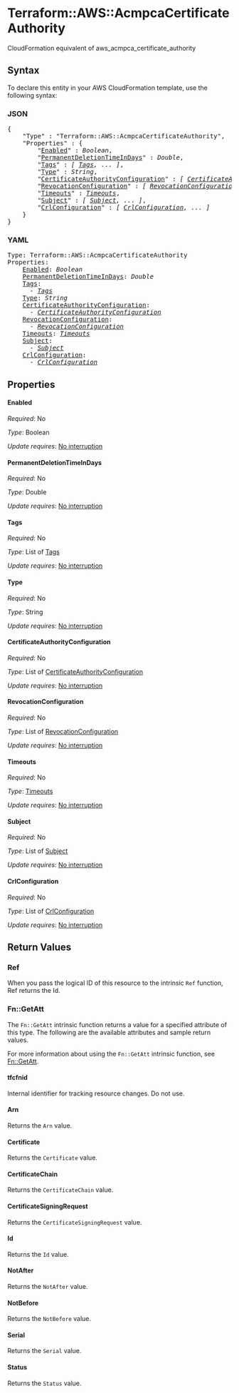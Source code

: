 # Terraform::AWS::AcmpcaCertificateAuthority

CloudFormation equivalent of aws_acmpca_certificate_authority

## Syntax

To declare this entity in your AWS CloudFormation template, use the following syntax:

### JSON

<pre>
{
    "Type" : "Terraform::AWS::AcmpcaCertificateAuthority",
    "Properties" : {
        "<a href="#enabled" title="Enabled">Enabled</a>" : <i>Boolean</i>,
        "<a href="#permanentdeletiontimeindays" title="PermanentDeletionTimeInDays">PermanentDeletionTimeInDays</a>" : <i>Double</i>,
        "<a href="#tags" title="Tags">Tags</a>" : <i>[ <a href="tags.md">Tags</a>, ... ]</i>,
        "<a href="#type" title="Type">Type</a>" : <i>String</i>,
        "<a href="#certificateauthorityconfiguration" title="CertificateAuthorityConfiguration">CertificateAuthorityConfiguration</a>" : <i>[ <a href="certificateauthorityconfiguration.md">CertificateAuthorityConfiguration</a>, ... ]</i>,
        "<a href="#revocationconfiguration" title="RevocationConfiguration">RevocationConfiguration</a>" : <i>[ <a href="revocationconfiguration.md">RevocationConfiguration</a>, ... ]</i>,
        "<a href="#timeouts" title="Timeouts">Timeouts</a>" : <i><a href="timeouts.md">Timeouts</a></i>,
        "<a href="#subject" title="Subject">Subject</a>" : <i>[ <a href="subject.md">Subject</a>, ... ]</i>,
        "<a href="#crlconfiguration" title="CrlConfiguration">CrlConfiguration</a>" : <i>[ <a href="crlconfiguration.md">CrlConfiguration</a>, ... ]</i>
    }
}
</pre>

### YAML

<pre>
Type: Terraform::AWS::AcmpcaCertificateAuthority
Properties:
    <a href="#enabled" title="Enabled">Enabled</a>: <i>Boolean</i>
    <a href="#permanentdeletiontimeindays" title="PermanentDeletionTimeInDays">PermanentDeletionTimeInDays</a>: <i>Double</i>
    <a href="#tags" title="Tags">Tags</a>: <i>
      - <a href="tags.md">Tags</a></i>
    <a href="#type" title="Type">Type</a>: <i>String</i>
    <a href="#certificateauthorityconfiguration" title="CertificateAuthorityConfiguration">CertificateAuthorityConfiguration</a>: <i>
      - <a href="certificateauthorityconfiguration.md">CertificateAuthorityConfiguration</a></i>
    <a href="#revocationconfiguration" title="RevocationConfiguration">RevocationConfiguration</a>: <i>
      - <a href="revocationconfiguration.md">RevocationConfiguration</a></i>
    <a href="#timeouts" title="Timeouts">Timeouts</a>: <i><a href="timeouts.md">Timeouts</a></i>
    <a href="#subject" title="Subject">Subject</a>: <i>
      - <a href="subject.md">Subject</a></i>
    <a href="#crlconfiguration" title="CrlConfiguration">CrlConfiguration</a>: <i>
      - <a href="crlconfiguration.md">CrlConfiguration</a></i>
</pre>

## Properties

#### Enabled

_Required_: No

_Type_: Boolean

_Update requires_: [No interruption](https://docs.aws.amazon.com/AWSCloudFormation/latest/UserGuide/using-cfn-updating-stacks-update-behaviors.html#update-no-interrupt)

#### PermanentDeletionTimeInDays

_Required_: No

_Type_: Double

_Update requires_: [No interruption](https://docs.aws.amazon.com/AWSCloudFormation/latest/UserGuide/using-cfn-updating-stacks-update-behaviors.html#update-no-interrupt)

#### Tags

_Required_: No

_Type_: List of <a href="tags.md">Tags</a>

_Update requires_: [No interruption](https://docs.aws.amazon.com/AWSCloudFormation/latest/UserGuide/using-cfn-updating-stacks-update-behaviors.html#update-no-interrupt)

#### Type

_Required_: No

_Type_: String

_Update requires_: [No interruption](https://docs.aws.amazon.com/AWSCloudFormation/latest/UserGuide/using-cfn-updating-stacks-update-behaviors.html#update-no-interrupt)

#### CertificateAuthorityConfiguration

_Required_: No

_Type_: List of <a href="certificateauthorityconfiguration.md">CertificateAuthorityConfiguration</a>

_Update requires_: [No interruption](https://docs.aws.amazon.com/AWSCloudFormation/latest/UserGuide/using-cfn-updating-stacks-update-behaviors.html#update-no-interrupt)

#### RevocationConfiguration

_Required_: No

_Type_: List of <a href="revocationconfiguration.md">RevocationConfiguration</a>

_Update requires_: [No interruption](https://docs.aws.amazon.com/AWSCloudFormation/latest/UserGuide/using-cfn-updating-stacks-update-behaviors.html#update-no-interrupt)

#### Timeouts

_Required_: No

_Type_: <a href="timeouts.md">Timeouts</a>

_Update requires_: [No interruption](https://docs.aws.amazon.com/AWSCloudFormation/latest/UserGuide/using-cfn-updating-stacks-update-behaviors.html#update-no-interrupt)

#### Subject

_Required_: No

_Type_: List of <a href="subject.md">Subject</a>

_Update requires_: [No interruption](https://docs.aws.amazon.com/AWSCloudFormation/latest/UserGuide/using-cfn-updating-stacks-update-behaviors.html#update-no-interrupt)

#### CrlConfiguration

_Required_: No

_Type_: List of <a href="crlconfiguration.md">CrlConfiguration</a>

_Update requires_: [No interruption](https://docs.aws.amazon.com/AWSCloudFormation/latest/UserGuide/using-cfn-updating-stacks-update-behaviors.html#update-no-interrupt)

## Return Values

### Ref

When you pass the logical ID of this resource to the intrinsic `Ref` function, Ref returns the Id.

### Fn::GetAtt

The `Fn::GetAtt` intrinsic function returns a value for a specified attribute of this type. The following are the available attributes and sample return values.

For more information about using the `Fn::GetAtt` intrinsic function, see [Fn::GetAtt](https://docs.aws.amazon.com/AWSCloudFormation/latest/UserGuide/intrinsic-function-reference-getatt.html).

#### tfcfnid

Internal identifier for tracking resource changes. Do not use.

#### Arn

Returns the <code>Arn</code> value.

#### Certificate

Returns the <code>Certificate</code> value.

#### CertificateChain

Returns the <code>CertificateChain</code> value.

#### CertificateSigningRequest

Returns the <code>CertificateSigningRequest</code> value.

#### Id

Returns the <code>Id</code> value.

#### NotAfter

Returns the <code>NotAfter</code> value.

#### NotBefore

Returns the <code>NotBefore</code> value.

#### Serial

Returns the <code>Serial</code> value.

#### Status

Returns the <code>Status</code> value.

